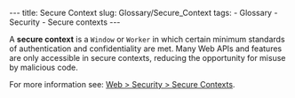 --- title: Secure Context slug: Glossary/Secure_Context tags: - Glossary - Security - Secure contexts ---

A **secure context** is a `Window` or `Worker` in which certain minimum standards of authentication and confidentiality are met. Many Web APIs and features are only accessible in secure contexts, reducing the opportunity for misuse by malicious code.

For more information see: [Web &gt; Security &gt; Secure Contexts](/en-US/docs/Web/Security/Secure_Contexts).
